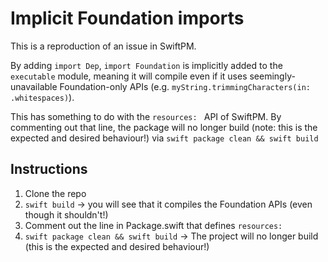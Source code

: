 # Implicit Foundation imports

This is a reproduction of an issue in SwiftPM.

By adding `import Dep`, `import Foundation` is implicitly added to the `executable` module, meaning it will compile even if it uses seemingly-unavailable Foundation-only APIs (e.g. `myString.trimmingCharacters(in: .whitespaces)`).

This has something to do with the `resources: ` API of SwiftPM. By commenting out that line, the package will no longer build (note: this is the expected and desired behaviour!) via `swift package clean && swift build`

## Instructions

1. Clone the repo
2. `swift build` -> you will see that it compiles the Foundation APIs (even though it shouldn't!)
3. Comment out the line in Package.swift that defines `resources:`
4. `swift package clean && swift build` -> The project will no longer build (this is the expected and desired behaviour!)
